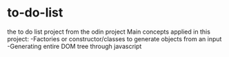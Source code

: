 # to-do-list
the to do list project from the odin project 
Main concepts applied in this project: 
-Factories or constructor/classes to generate objects from an input
-Generating entire DOM tree through javascript 
